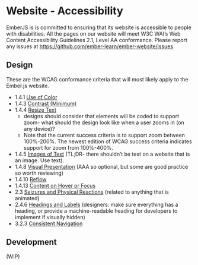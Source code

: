 # Website - Accessibility

EmberJS is is committed to ensuring that its website is accessible to people with disabilities. All the pages on our website will meet W3C WAI’s Web Content Accessibility Guidelines 2.1, Level AA conformance. Please report any issues at https://github.com/ember-learn/ember-website/issues.

## Design

These are the WCAG conformance criteria that will most likely apply to the Ember.js website.

- 1.4.1 [Use of Color](https://www.w3.org/WAI/WCAG21/quickref/?showtechniques=141#distinguishable)
- 1.4.3 [Contrast (Minimum)](https://www.w3.org/WAI/WCAG21/quickref/?showtechniques=141#contrast-minimum)
- 1.4.4 [Resize Text](https://www.w3.org/WAI/WCAG21/quickref/?showtechniques=141%2C143%2C144#resize-text)
  - designs should consider that elements will be coded to support zoom- what should the design look like when a user zooms in (on any device)?
  - Note that the current success criteria is to support zoom between 100%-200%. The newest edition of WCAG success criteria indicates support for zoom from 100%-400%.
- 1.4.5 [Images of Text](https://www.w3.org/WAI/WCAG21/quickref/?showtechniques=141%2C143%2C144%2C145#images-of-text) (TL;DR- there shouldn’t be text on a website that is an image. Use text).
- 1.4.8 [Visual Presentation](https://www.w3.org/WAI/WCAG21/quickref/?showtechniques=141%2C143%2C144%2C145%2C146#visual-presentation) (AAA so optional, but some are good practice so worth reviewing)
- 1.4.10 [Reflow](https://www.w3.org/WAI/WCAG21/quickref/?showtechniques=141%2C143%2C144%2C145%2C146#reflow)
- 1.4.13 [Content on Hover or Focus](https://www.w3.org/WAI/WCAG21/quickref/?showtechniques=141%2C143%2C144%2C145%2C146%2C148%2C23%2C246%2C2410%2C323#content-on-hover-or-focus)
- 2.3 [Seizures and Physical Reactions]() (related to anything that is animated)
- 2.4.6 [Headings and Labels](https://www.w3.org/WAI/WCAG21/quickref/?showtechniques=141%2C143%2C144%2C145%2C146%2C148%2C23#seizures-and-physical-reactions) (designers: make sure everything has a heading, or provide a machine-readable heading for developers to implement if visually hidden)
- 3.2.3 [Consistent Navigation](https://www.w3.org/WAI/WCAG21/quickref/?showtechniques=141%2C143%2C144%2C145%2C146%2C148%2C23%2C246#consistent-navigation)

## Development

(WIP)